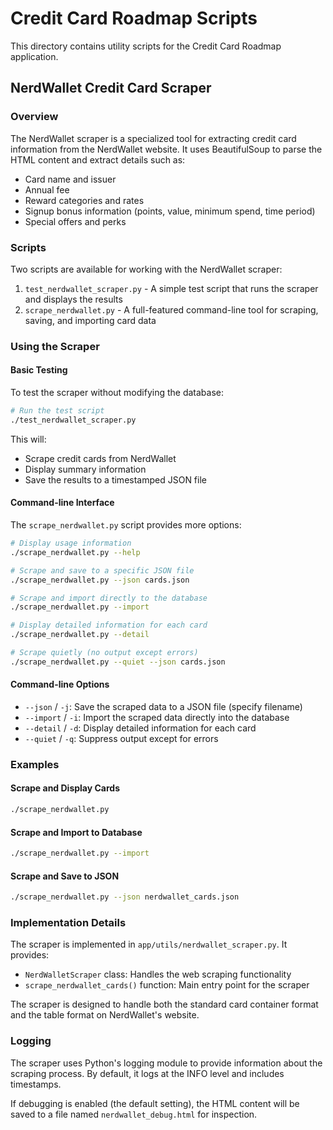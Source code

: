 # Credit Card Roadmap Scripts

This directory contains utility scripts for the Credit Card Roadmap application.

## NerdWallet Credit Card Scraper

### Overview

The NerdWallet scraper is a specialized tool for extracting credit card information from the NerdWallet website. It uses BeautifulSoup to parse the HTML content and extract details such as:

- Card name and issuer
- Annual fee
- Reward categories and rates
- Signup bonus information (points, value, minimum spend, time period)
- Special offers and perks

### Scripts

Two scripts are available for working with the NerdWallet scraper:

1. `test_nerdwallet_scraper.py` - A simple test script that runs the scraper and displays the results
2. `scrape_nerdwallet.py` - A full-featured command-line tool for scraping, saving, and importing card data

### Using the Scraper

#### Basic Testing

To test the scraper without modifying the database:

```bash
# Run the test script
./test_nerdwallet_scraper.py
```

This will:
- Scrape credit cards from NerdWallet
- Display summary information
- Save the results to a timestamped JSON file

#### Command-line Interface

The `scrape_nerdwallet.py` script provides more options:

```bash
# Display usage information
./scrape_nerdwallet.py --help

# Scrape and save to a specific JSON file
./scrape_nerdwallet.py --json cards.json

# Scrape and import directly to the database
./scrape_nerdwallet.py --import

# Display detailed information for each card
./scrape_nerdwallet.py --detail

# Scrape quietly (no output except errors)
./scrape_nerdwallet.py --quiet --json cards.json
```

#### Command-line Options

- `--json` / `-j`: Save the scraped data to a JSON file (specify filename)
- `--import` / `-i`: Import the scraped data directly into the database
- `--detail` / `-d`: Display detailed information for each card
- `--quiet` / `-q`: Suppress output except for errors

### Examples

#### Scrape and Display Cards

```bash
./scrape_nerdwallet.py
```

#### Scrape and Import to Database

```bash
./scrape_nerdwallet.py --import
```

#### Scrape and Save to JSON

```bash
./scrape_nerdwallet.py --json nerdwallet_cards.json
```

### Implementation Details

The scraper is implemented in `app/utils/nerdwallet_scraper.py`. It provides:

- `NerdWalletScraper` class: Handles the web scraping functionality
- `scrape_nerdwallet_cards()` function: Main entry point for the scraper

The scraper is designed to handle both the standard card container format and the table format on NerdWallet's website.

### Logging

The scraper uses Python's logging module to provide information about the scraping process. By default, it logs at the INFO level and includes timestamps. 

If debugging is enabled (the default setting), the HTML content will be saved to a file named `nerdwallet_debug.html` for inspection. 